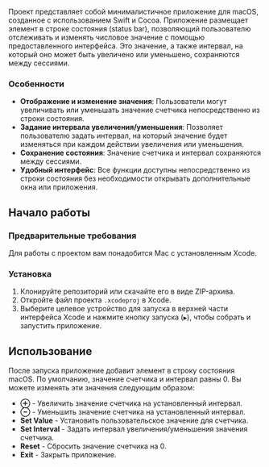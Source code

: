 Проект представляет собой минималистичное приложение для macOS, созданное с использованием Swift и Cocoa. Приложение размещает элемент в строке состояния (status bar), позволяющий пользователю отслеживать и изменять числовое значение с помощью предоставленного интерфейса. Это значение, а также интервал, на который оно может быть увеличено или уменьшено, сохраняются между сессиями.

### Особенности

- **Отображение и изменение значения**: Пользователи могут увеличивать или уменьшать значение счетчика непосредственно из строки состояния.
- **Задание интервала увеличения/уменьшения**: Позволяет пользователю задать интервал, на который значение будет изменяться при каждом действии увеличения или уменьшения.
- **Сохранение состояния**: Значение счетчика и интервал сохраняются между сессиями.
- **Удобный интерфейс**: Все функции доступны непосредственно из строки состояния без необходимости открывать дополнительные окна или приложения.

## Начало работы

### Предварительные требования

Для работы с проектом вам понадобится Mac с установленным Xcode.

### Установка

1. Клонируйте репозиторий или скачайте его в виде ZIP-архива.
2. Откройте файл проекта `.xcodeproj` в Xcode.
3. Выберите целевое устройство для запуска в верхней части интерфейса Xcode и нажмите кнопку запуска (`▶`), чтобы собрать и запустить приложение.

## Использование

После запуска приложение добавит элемент в строку состояния macOS. По умолчанию, значение счетчика и интервал равны 0. Вы можете изменять эти значения следующим образом:

- **⊕** - Увеличить значение счетчика на установленный интервал.
- **⊖** - Уменьшить значение счетчика на установленный интервал.
- **Set Value** - Установить пользовательское значение для счетчика.
- **Set Interval** - Задать интервал увеличения/уменьшения значения счетчика.
- **Reset** - Сбросить значение счетчика на 0.
- **Exit** - Закрыть приложение.
